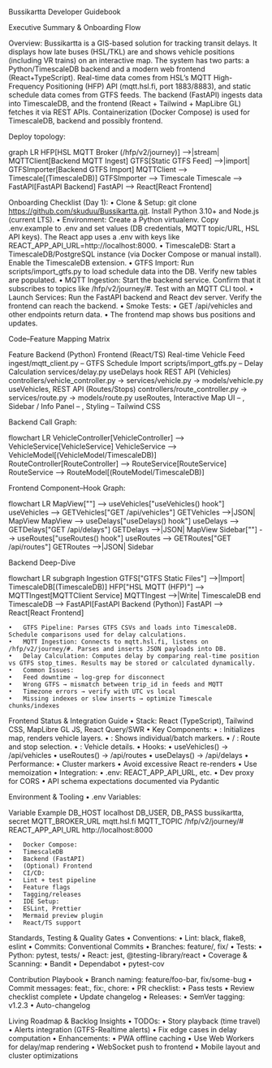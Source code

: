 Bussikartta Developer Guidebook

Executive Summary & Onboarding Flow

Overview: Bussikartta is a GIS-based solution for tracking transit delays. It displays how late buses (HSL/TKL) are and shows vehicle positions (including VR trains) on an interactive map. The system has two parts: a Python/TimescaleDB backend and a modern web frontend (React+TypeScript). Real-time data comes from HSL’s MQTT High-Frequency Positioning (HFP) API (mqtt.hsl.fi, port 1883/8883), and static schedule data comes from GTFS feeds. The backend (FastAPI) ingests data into TimescaleDB, and the frontend (React + Tailwind + MapLibre GL) fetches it via REST APIs. Containerization (Docker Compose) is used for TimescaleDB, backend and possibly frontend.

Deploy topology:

graph LR
  HFP[HSL MQTT Broker (/hfp/v2/journey)] -->|stream| MQTTClient[Backend MQTT Ingest]
  GTFS[Static GTFS Feed] -->|import| GTFSImporter[Backend GTFS Import]
  MQTTClient --> Timescale[(TimescaleDB)]
  GTFSImporter --> Timescale
  Timescale --> FastAPI[FastAPI Backend]
  FastAPI --> React[React Frontend]

Onboarding Checklist (Day 1):
	•	Clone & Setup: git clone https://github.com/skuduu/Bussikartta.git. Install Python 3.10+ and Node.js (current LTS).
	•	Environment: Create a Python virtualenv. Copy .env.example to .env and set values (DB credentials, MQTT topic/URL, HSL API keys). The React app uses a .env with keys like REACT_APP_API_URL=http://localhost:8000.
	•	TimescaleDB: Start a TimescaleDB/PostgreSQL instance (via Docker Compose or manual install). Enable the TimescaleDB extension.
	•	GTFS Import: Run scripts/import_gtfs.py to load schedule data into the DB. Verify new tables are populated.
	•	MQTT Ingestion: Start the backend service. Confirm that it subscribes to topics like /hfp/v2/journey/#. Test with an MQTT CLI tool.
	•	Launch Services: Run the FastAPI backend and React dev server. Verify the frontend can reach the backend.
	•	Smoke Tests:
	•	GET /api/vehicles and other endpoints return data.
	•	The frontend map shows bus positions and updates.

Code–Feature Mapping Matrix

Feature	Backend (Python)	Frontend (React/TS)
Real-time Vehicle Feed	ingest/mqtt_client.py	–
GTFS Schedule Import	scripts/import_gtfs.py	–
Delay Calculation	services/delay.py	useDelays hook
REST API (Vehicles)	controllers/vehicle_controller.py → services/vehicle.py → models/vehicle.py	useVehicles, <MapView>
REST API (Routes/Stops)	controllers/route_controller.py → services/route.py → models/route.py	useRoutes, <Sidebar>
Interactive Map UI	–	<MapView>, <VehicleMarker>
Sidebar / Info Panel	–	<Sidebar>, <RouteList>
Styling	–	Tailwind CSS

Backend Call Graph:

flowchart LR
    VehicleController[VehicleController] --> VehicleService[VehicleService]
    VehicleService --> VehicleModel[(VehicleModel/TimescaleDB)]
    RouteController[RouteController] --> RouteService[RouteService]
    RouteService --> RouteModel[(RouteModel/TimescaleDB)]

Frontend Component–Hook Graph:

flowchart LR
    MapView["<MapView />"] --> useVehicles["useVehicles() hook"]
    useVehicles --> GETVehicles["GET /api/vehicles"]
    GETVehicles -->|JSON| MapView
    MapView --> useDelays["useDelays() hook"]
    useDelays --> GETDelays["GET /api/delays"]
    GETDelays -->|JSON| MapView
    Sidebar["<Sidebar />"] --> useRoutes["useRoutes() hook"]
    useRoutes --> GETRoutes["GET /api/routes"]
    GETRoutes -->|JSON| Sidebar

Backend Deep-Dive

flowchart LR
    subgraph Ingestion
        GTFS["GTFS Static Files"] -->|Import| TimescaleDB[(TimescaleDB)]
        HFP["HSL MQTT (HFP)"] --> MQTTIngest[MQTTClient Service]
        MQTTIngest -->|Write| TimescaleDB
    end
    TimescaleDB --> FastAPI[FastAPI Backend (Python)]
    FastAPI --> React[React Frontend]

	•	GTFS Pipeline: Parses GTFS CSVs and loads into TimescaleDB. Schedule comparisons used for delay calculations.
	•	MQTT Ingestion: Connects to mqtt.hsl.fi, listens on /hfp/v2/journey/#. Parses and inserts JSON payloads into DB.
	•	Delay Calculation: Computes delay by comparing real-time position vs GTFS stop_times. Results may be stored or calculated dynamically.
	•	Common Issues:
	•	Feed downtime → log-grep for disconnect
	•	Wrong GTFS → mismatch between trip_id in feeds and MQTT
	•	Timezone errors → verify with UTC vs local
	•	Missing indexes or slow inserts → optimize Timescale chunks/indexes

Frontend Status & Integration Guide
	•	Stack: React (TypeScript), Tailwind CSS, MapLibre GL JS, React Query/SWR
	•	Key Components:
	•	<MapView>: Initializes map, renders vehicle layers.
	•	<VehicleMarker>: Shows individual/batch markers.
	•	<Sidebar> / <RouteList>: Route and stop selection.
	•	<VehiclePopup>: Vehicle details.
	•	Hooks:
	•	useVehicles() → /api/vehicles
	•	useRoutes() → /api/routes
	•	useDelays() → /api/delays
	•	Performance:
	•	Cluster markers
	•	Avoid excessive React re-renders
	•	Use memoization
	•	Integration:
	•	.env: REACT_APP_API_URL, etc.
	•	Dev proxy for CORS
	•	API schema expectations documented via Pydantic

Environment & Tooling
	•	.env Variables:

Variable	Example
DB_HOST	localhost
DB_USER, DB_PASS	bussikartta, secret
MQTT_BROKER_URL	mqtt.hsl.fi
MQTT_TOPIC	/hfp/v2/journey/#
REACT_APP_API_URL	http://localhost:8000

	•	Docker Compose:
	•	TimescaleDB
	•	Backend (FastAPI)
	•	(Optional) Frontend
	•	CI/CD:
	•	Lint + test pipeline
	•	Feature flags
	•	Tagging/releases
	•	IDE Setup:
	•	ESLint, Prettier
	•	Mermaid preview plugin
	•	React/TS support

Standards, Testing & Quality Gates
	•	Conventions:
	•	Lint: black, flake8, eslint
	•	Commits: Conventional Commits
	•	Branches: feature/, fix/
	•	Tests:
	•	Python: pytest, tests/
	•	React: jest, @testing-library/react
	•	Coverage & Scanning:
	•	Bandit
	•	Dependabot
	•	pytest-cov

Contribution Playbook
	•	Branch naming: feature/foo-bar, fix/some-bug
	•	Commit messages: feat:, fix:, chore:
	•	PR checklist:
	•	Pass tests
	•	Review checklist complete
	•	Update changelog
	•	Releases:
	•	SemVer tagging: v1.2.3
	•	Auto-changelog

Living Roadmap & Backlog Insights
	•	TODOs:
	•	Story playback (time travel)
	•	Alerts integration (GTFS-Realtime alerts)
	•	Fix edge cases in delay computation
	•	Enhancements:
	•	PWA offline caching
	•	Use Web Workers for delay/map rendering
	•	WebSocket push to frontend
	•	Mobile layout and cluster optimizations